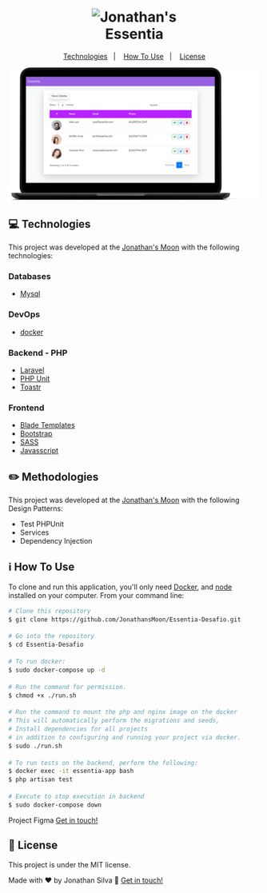 <h1 align="center">
    <img alt="Jonathan's" src="https://i.pinimg.com/originals/52/1a/fa/521afaada5d1c270249703e2420fbbb3.png" />
    <br>
    Essentia
</h1>

<p align="center">

<p align="center">
  <a href="#Moon-technologies">Technologies</a>&nbsp;&nbsp;&nbsp;|&nbsp;&nbsp;&nbsp;
  <a href="#information_source-how-to-use">How To Use</a>&nbsp;&nbsp;&nbsp;|&nbsp;&nbsp;&nbsp;
  <a href="#memo-license">License</a>
</p>

<p align="center">
  <img src="https://github.com/JonathansMoon/files/blob/master/images/Essentias.png">
</p>

## :computer: Technologies

This project was developed at the [Jonathan's Moon](#) with the following technologies:

<h3>Databases</h3>

- [Mysql](https://www.mysql.com/)

<h3>DevOps</h3>

- [docker](https://www.docker.com/)

<h3>Backend - PHP</h3>

- [Laravel](https://laravel.com/)
- [PHP Unit](https://phpunit.de/)
- [Toastr](https://github.com/yoeunes/toastr)

<h3>Frontend</h3>

- [Blade Templates](https://laravel.com/docs/7.x/blade)
- [Bootstrap](https://getbootstrap.com/)
- [SASS](https://sass-lang.com/)
- [Javasscript](https://www.javascript.com/)
  
## :pencil2: Methodologies

This project was developed at the [Jonathan's Moon](#) with the following Design Patterns:

- Test PHPUnit
- Services
- Dependency Injection

## :information_source: How To Use

To clone and run this application, you'll only need [Docker](https://www.docker.com/), and [node](https://nodejs.org/en/) installed on your computer. From your command line:

```bash
# Clone this repository
$ git clone https://github.com/JonathansMoon/Essentia-Desafio.git

# Go into the repository
$ cd Essentia-Desafio

# To run docker:
$ sudo docker-compose up -d

# Run the command for permission.
$ chmod +x ./run.sh

# Run the command to mount the php and nginx image on the docker
# This will automatically perform the migrations and seeds,
# Install dependencies for all projects
# in addition to configuring and running your project via docker.
$ sudo ./run.sh

# To run tests on the backend, perform the following:
$ docker exec -it essentia-app bash
$ php artisan test

# Execute to stop execution in backend
$ sudo docker-compose down
```

Project Figma [Get in touch!](https://www.figma.com/file/fDoVp3BH0xjsDCFL9x7HDx/Untitled?node-id=0%3A1)

## :memo: License

This project is under the MIT license.

Made with ♥ by Jonathan Silva :wave: [Get in touch!](https://www.linkedin.com/in/jonathan-silva-gomes-53271a168/)

[vc]: https://code.visualstudio.com/
